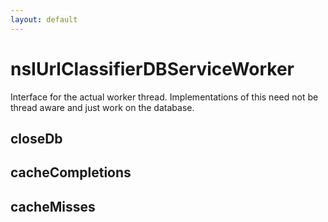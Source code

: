```yaml
---
layout: default
---
```


# nsIUrlClassifierDBServiceWorker #

Interface for the actual worker thread.  Implementations of this need not
be thread aware and just work on the database.


## closeDb ##

## cacheCompletions ##

## cacheMisses ##
